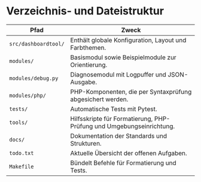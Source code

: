 # Verzeichnis- und Dateistruktur

| Pfad | Zweck |
| --- | --- |
| `src/dashboardtool/` | Enthält globale Konfiguration, Layout und Farbthemen. |
| `modules/` | Basismodul sowie Beispielmodule zur Orientierung. |
| `modules/debug.py` | Diagnosemodul mit Logpuffer und JSON-Ausgabe. |
| `modules/php/` | PHP-Komponenten, die per Syntaxprüfung abgesichert werden. |
| `tests/` | Automatische Tests mit Pytest. |
| `tools/` | Hilfsskripte für Formatierung, PHP-Prüfung und Umgebungseinrichtung. |
| `docs/` | Dokumentation der Standards und Strukturen. |
| `todo.txt` | Aktuelle Übersicht der offenen Aufgaben. |
| `Makefile` | Bündelt Befehle für Formatierung und Tests. |
